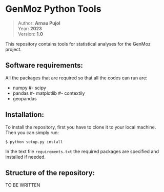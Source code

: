 # GenMoz Python Tools

> Author: **Arnau Pujol**  
> Year: **2023**  
> Version: **1.0**  

This repository contains tools for statistical analyses for the GenMoz project.

Software requirements:
----------------------
All the packages that are required so that all the codes can run are:
- numpy
#- scipy
- pandas
#- matplotlib
#- contextily
- geopandas

Installation:
----------------------
To install the repository, first you have to clone it to your local machine.
Then you can simply run:

```
$ python setup.py install
```

In the text file `requirements.txt` the required packages are specified and
installed if needed.

Structure of the repository:
----------------------------
TO BE WRITTEN
